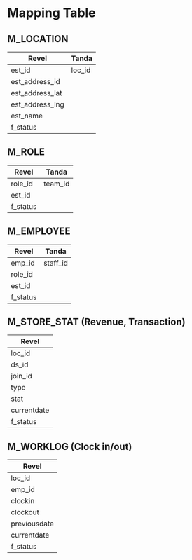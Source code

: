 
# Mapping Table

## M_LOCATION

| Revel                | Tanda     |
| -------------------- | --------- |
| est_id               | loc_id |
| est_address_id            |     |
| est_address_lat     |     |
| est_address_lng  |     |
| est_name           |     |
| f_status           |     |

## M_ROLE

| Revel                | Tanda     |
| -------------------- | --------- |
| role_id           | team_id |
| est_id            |         |
| f_status         |          |

## M_EMPLOYEE

| Revel                | Tanda     |
| -------------------- | --------- |
| emp_id           | staff_id |
| role_id           |          |
| est_id            |         |
| f_status         |          |

## M_STORE_STAT (Revenue, Transaction)

| Revel                | 
| -------------------- | 
| loc_id          | 
| ds_id            | 
| join_id            | 
| type            | 
| stat            | 
| currentdate         | 
| f_status         | 


## M_WORKLOG (Clock in/out)

| Revel                | 
| -------------------- | 
| loc_id          | 
| emp_id            | 
| clockin            | 
| clockout            | 
| previousdate         | 
| currentdate         | 
| f_status         | 
